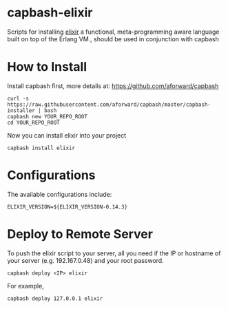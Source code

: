 capbash-elixir
==============

Scripts for installing [elixir](http://elixir-lang.org/) a functional, meta-programming aware language built on top of the Erlang VM., should be used in conjunction with capbash

# How to Install #

Install capbash first, more details at:
https://github.com/aforward/capbash

```
curl -s https://raw.githubusercontent.com/aforward/capbash/master/capbash-installer | bash
capbash new YOUR_REPO_ROOT
cd YOUR_REPO_ROOT
```

Now you can install elixir into your project

```
capbash install elixir
```

# Configurations #

The available configurations include:

```
ELIXIR_VERSION=${ELIXIR_VERSION-0.14.3}
```

# Deploy to Remote Server #

To push the elixir script to your server, all you need if the IP or hostname of your server (e.g. 192.167.0.48) and your root password.

```
capbash deploy <IP> elixir
```

For example,

```
capbash deploy 127.0.0.1 elixir
```
